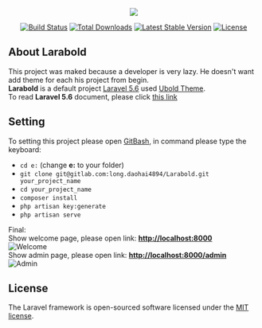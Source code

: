 <p align="center"><img src="https://laravel.com/assets/img/components/logo-laravel.svg"></p>

<p align="center">
<a href="https://travis-ci.org/laravel/framework"><img src="https://travis-ci.org/laravel/framework.svg" alt="Build Status"></a>
<a href="https://packagist.org/packages/laravel/framework"><img src="https://poser.pugx.org/laravel/framework/d/total.svg" alt="Total Downloads"></a>
<a href="https://packagist.org/packages/laravel/framework"><img src="https://poser.pugx.org/laravel/framework/v/stable.svg" alt="Latest Stable Version"></a>
<a href="https://packagist.org/packages/laravel/framework"><img src="https://poser.pugx.org/laravel/framework/license.svg" alt="License"></a>
</p>

## About Larabold

This project was maked because a developer is very lazy. He doesn't want add theme for each his project from begin.
<br>
<b>Larabold</b> is a default project <a href="https://laravel.com" target="_blank">Laravel 5.6</a> used <a href="https://themeforest.net/item/ubold-responsive-web-app-kit/13489470" target="_blank">Ubold Theme</a>.
<br>
To read <b>Laravel 5.6</b> document, please click <a href="https://laravel.com/docs/5.6" target="_blank">this link</a>

## Setting
To setting this project please open <a href="https://git-scm.com/downloads" target="_blank">GitBash</a>, in command please type the keyboard:
<p>
    <ul>
        <li><code>cd e:</code> (change <b>e:</b> to your folder)</li>
        <li><code>git clone git@gitlab.com:long.daohai4894/Larabold.git your_project_name</code></li>
        <li><code>cd your_project_name</code></li>
        <li><code>composer install</code></li>
        <li><code>php artisan key:generate</code></li>
        <li><code>php artisan serve</code></li>
    </ul>
</p>

Final:<br>
Show welcome page, please open link: <b><a href="http://localhost:8000" target="_blank">http://localhost:8000</a></b> <br/>
<img src="/images/welcome.png" alt="Welcome" style="max-width:100%;"><br/>
Show admin page, please open link: <b><a href="http://localhost:8000/admin" target="_blank">http://localhost:8000/admin</a></b><br/>
<img src="/images/admin.png" alt="Admin" style="max-width:100%;">
## License

The Laravel framework is open-sourced software licensed under the [MIT license](http://opensource.org/licenses/MIT).
